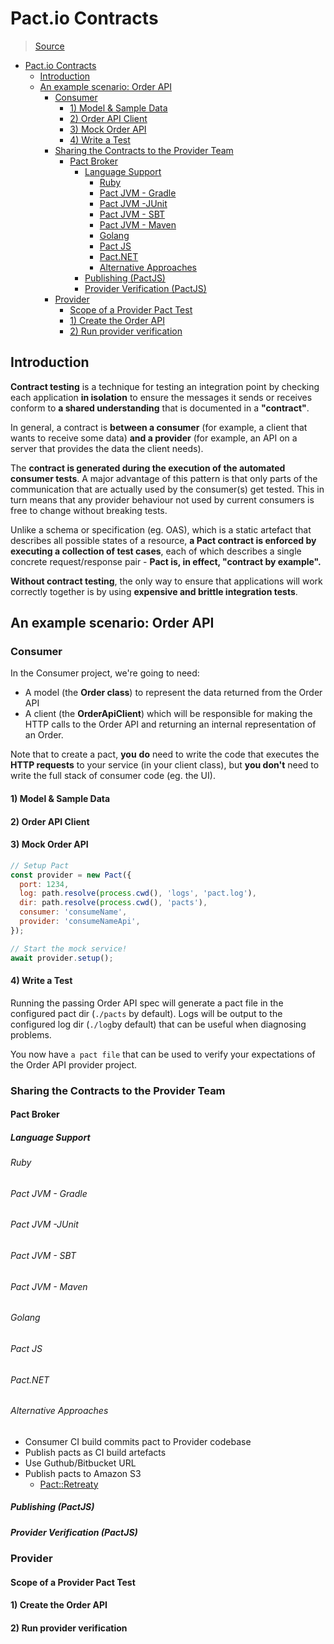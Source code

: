 # Pact.io Contracts

> [Source](https://docs.pact.io/)

<!-- @import "[TOC]" {cmd="toc" depthFrom=1 depthTo=6 orderedList=false} -->

<!-- code_chunk_output -->

- [Pact.io Contracts](#pactio-contracts)
  - [Introduction](#introduction)
  - [An example scenario: Order API](#an-example-scenario-order-api)
    - [Consumer](#consumer)
      - [1) Model & Sample Data](#1-model-sample-data)
      - [2) Order API Client](#2-order-api-client)
      - [3) Mock Order API](#3-mock-order-api)
      - [4) Write a Test](#4-write-a-test)
    - [Sharing the Contracts to the Provider Team](#sharing-the-contracts-to-the-provider-team)
      - [Pact Broker](#pact-broker)
        - [Language Support](#language-support)
          - [Ruby](#ruby)
          - [Pact JVM - Gradle](#pact-jvm-gradle)
          - [Pact JVM -JUnit](#pact-jvm-junit)
          - [Pact JVM - SBT](#pact-jvm-sbt)
          - [Pact JVM - Maven](#pact-jvm-maven)
          - [Golang](#golang)
          - [Pact JS](#pact-js)
          - [Pact.NET](#pactnet)
          - [Alternative Approaches](#alternative-approaches)
        - [Publishing (PactJS)](#publishing-pactjs)
        - [Provider Verification (PactJS)](#provider-verification-pactjs)
    - [Provider](#provider)
      - [Scope of a Provider Pact Test](#scope-of-a-provider-pact-test)
      - [1) Create the Order API](#1-create-the-order-api)
      - [2) Run provider verification](#2-run-provider-verification)

<!-- /code_chunk_output -->

## Introduction

**Contract testing** is a technique for testing an integration point by checking
each application **in isolation** to ensure the messages it sends or receives
conform to **a shared understanding** that is documented in a **"contract"**.

In general, a contract is **between a consumer** (for example, a client that
wants to receive some data) **and a provider** (for example, an API on a server
that provides the data the client needs).

The **contract is generated during the execution of the automated consumer
tests**. A major advantage of this pattern is that only parts of the
communication that are actually used by the consumer(s) get tested. This in turn
means that any provider behaviour not used by current consumers is free to
change without breaking tests.

Unlike a schema or specification (eg. OAS), which is a static artefact that
describes all possible states of a resource, **a Pact contract is enforced by
executing a collection of test cases**, each of which describes a single
concrete request/response pair - **Pact is, in effect, "contract by example".**

**Without contract testing**, the only way to ensure that applications will work
correctly together is by using **expensive and brittle integration tests**.

## An example scenario: Order API

### Consumer

In the Consumer project, we're going to need:

- A model (the **Order class**) to represent the data returned from the Order
  API
- A client (the **OrderApiClient**) which will be responsible for making the
  HTTP calls to the Order API and returning an internal representation of an
  Order.

Note that to create a pact, **you** **do** need to write the code that executes
the **HTTP requests** to your service (in your client class), but **you don't**
need to write the full stack of consumer code (eg. the UI).

#### 1) Model & Sample Data

#### 2) Order API Client

#### 3) Mock Order API

```js
// Setup Pact
const provider = new Pact({
  port: 1234,
  log: path.resolve(process.cwd(), 'logs', 'pact.log'),
  dir: path.resolve(process.cwd(), 'pacts'),
  consumer: 'consumeName',
  provider: 'consumeNameApi',
});

// Start the mock service!
await provider.setup();
```

#### 4) Write a Test

Running the passing Order API spec will generate a pact file in the configured
pact dir (`./pacts` by default). Logs will be output to the configured log dir
(`./log`by default) that can be useful when diagnosing problems.

You now have `a pact file` that can be used to verify your expectations of the
Order API provider project.

### Sharing the Contracts to the Provider Team

#### Pact Broker

##### Language Support

###### Ruby

###### Pact JVM - Gradle

###### Pact JVM -JUnit

###### Pact JVM - SBT

###### Pact JVM - Maven

###### Golang

###### Pact JS

###### Pact.NET

###### Alternative Approaches

- Consumer CI build commits pact to Provider codebase
- Publish pacts as CI build artefacts
- Use Guthub/Bitbucket URL
- Publish pacts to Amazon S3
  - [Pact::Retreaty](https://github.com/fairfaxmedia/pact-retreaty)

##### Publishing (PactJS)

##### Provider Verification (PactJS)

### Provider

#### Scope of a Provider Pact Test

#### 1) Create the Order API

#### 2) Run provider verification
